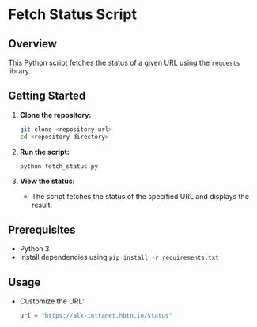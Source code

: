 # Fetch Status Script

## Overview
This Python script fetches the status of a given URL using the `requests` library.

## Getting Started
1. **Clone the repository:**
    ```bash
    git clone <repository-url>
    cd <repository-directory>
    ```

2. **Run the script:**
    ```bash
    python fetch_status.py
    ```

3. **View the status:**
    - The script fetches the status of the specified URL and displays the result.

## Prerequisites
- Python 3
- Install dependencies using `pip install -r requirements.txt`

## Usage
- Customize the URL:
  ```python
  url = "https://alx-intranet.hbtn.io/status"

